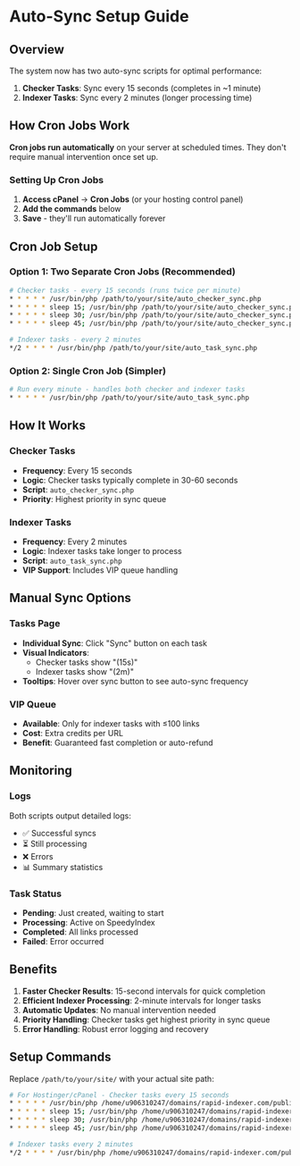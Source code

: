 # Auto-Sync Setup Guide

## Overview
The system now has two auto-sync scripts for optimal performance:

1. **Checker Tasks**: Sync every 15 seconds (completes in ~1 minute)
2. **Indexer Tasks**: Sync every 2 minutes (longer processing time)

## How Cron Jobs Work

**Cron jobs run automatically** on your server at scheduled times. They don't require manual intervention once set up.

### Setting Up Cron Jobs

1. **Access cPanel** → **Cron Jobs** (or your hosting control panel)
2. **Add the commands** below
3. **Save** - they'll run automatically forever

## Cron Job Setup

### Option 1: Two Separate Cron Jobs (Recommended)

```bash
# Checker tasks - every 15 seconds (runs twice per minute)
* * * * * /usr/bin/php /path/to/your/site/auto_checker_sync.php
* * * * * sleep 15; /usr/bin/php /path/to/your/site/auto_checker_sync.php
* * * * * sleep 30; /usr/bin/php /path/to/your/site/auto_checker_sync.php
* * * * * sleep 45; /usr/bin/php /path/to/your/site/auto_checker_sync.php

# Indexer tasks - every 2 minutes  
*/2 * * * * /usr/bin/php /path/to/your/site/auto_task_sync.php
```

### Option 2: Single Cron Job (Simpler)

```bash
# Run every minute - handles both checker and indexer tasks
* * * * * /usr/bin/php /path/to/your/site/auto_task_sync.php
```

## How It Works

### Checker Tasks
- **Frequency**: Every 15 seconds
- **Logic**: Checker tasks typically complete in 30-60 seconds
- **Script**: `auto_checker_sync.php`
- **Priority**: Highest priority in sync queue

### Indexer Tasks  
- **Frequency**: Every 2 minutes
- **Logic**: Indexer tasks take longer to process
- **Script**: `auto_task_sync.php`
- **VIP Support**: Includes VIP queue handling

## Manual Sync Options

### Tasks Page
- **Individual Sync**: Click "Sync" button on each task
- **Visual Indicators**: 
  - Checker tasks show "(15s)" 
  - Indexer tasks show "(2m)"
- **Tooltips**: Hover over sync button to see auto-sync frequency

### VIP Queue
- **Available**: Only for indexer tasks with ≤100 links
- **Cost**: Extra credits per URL
- **Benefit**: Guaranteed fast completion or auto-refund

## Monitoring

### Logs
Both scripts output detailed logs:
- ✅ Successful syncs
- ⏳ Still processing
- ❌ Errors
- 📊 Summary statistics

### Task Status
- **Pending**: Just created, waiting to start
- **Processing**: Active on SpeedyIndex
- **Completed**: All links processed
- **Failed**: Error occurred

## Benefits

1. **Faster Checker Results**: 15-second intervals for quick completion
2. **Efficient Indexer Processing**: 2-minute intervals for longer tasks
3. **Automatic Updates**: No manual intervention needed
4. **Priority Handling**: Checker tasks get highest priority in sync queue
5. **Error Handling**: Robust error logging and recovery

## Setup Commands

Replace `/path/to/your/site/` with your actual site path:

```bash
# For Hostinger/cPanel - Checker tasks every 15 seconds
* * * * * /usr/bin/php /home/u906310247/domains/rapid-indexer.com/public_html/auto_checker_sync.php
* * * * * sleep 15; /usr/bin/php /home/u906310247/domains/rapid-indexer.com/public_html/auto_checker_sync.php
* * * * * sleep 30; /usr/bin/php /home/u906310247/domains/rapid-indexer.com/public_html/auto_checker_sync.php
* * * * * sleep 45; /usr/bin/php /home/u906310247/domains/rapid-indexer.com/public_html/auto_checker_sync.php

# Indexer tasks every 2 minutes
*/2 * * * * /usr/bin/php /home/u906310247/domains/rapid-indexer.com/public_html/auto_task_sync.php
```
